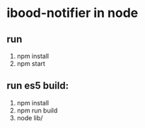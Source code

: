 # ibood-notifier in node

## run
1. npm install
2. npm start

## run es5 build:
1. npm install
2. npm run build
3. node lib/